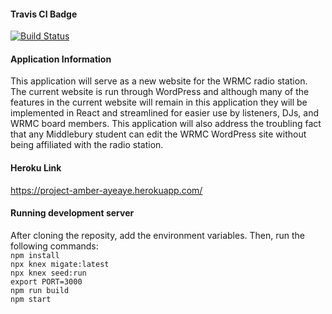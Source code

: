 #### Travis CI Badge

[![Build Status](https://travis-ci.com/csci312-s21/project-amber-ayeaye.svg?branch=main)](https://travis-ci.com/csci312-s21/project-amber-ayeaye)

#### Application Information

This application will serve as a new website for the WRMC radio station. The current website is run through WordPress and although many of the features in the current website will remain in this application they will be implemented in React and streamlined for easier use by listeners, DJs, and WRMC board members. This application will also address the troubling fact that any Middlebury student can edit the WRMC WordPress site without being affiliated with the radio station.

#### Heroku Link

https://project-amber-ayeaye.herokuapp.com/

#### Running development server
After cloning the reposity, add the environment variables. Then, run the following commands:<br/>
`npm install`<br/>
`npx knex migate:latest`<br/>
`npx knex seed:run`<br/>
`export PORT=3000`<br/>
`npm run build`<br/>
`npm start`<br/>
